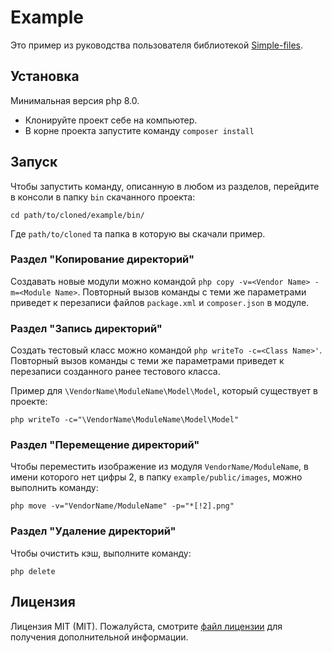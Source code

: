 # Example

Это пример из руководства пользователя
библиотекой [Simple-files](https://github.com/vinogradsoft/simple-files).

## Установка

Минимальная версия php 8.0.

- Клонируйте проект себе на компьютер.
- В корне проекта запустите команду ``` composer install ```

## Запуск

Чтобы запустить команду, описанную в любом из разделов, перейдите в консоли в папку `bin` скачанного проекта:

```
cd path/to/cloned/example/bin/
```

Где `path/to/cloned` та папка в которую вы скачали пример.

### Раздел "Копирование директорий"

Создавать новые модули можно командой `php copy -v=<Vendor Name> -m=<Module Name>`.
Повторный вызов команды с теми же параметрами приведет к перезаписи файлов `package.xml` и `composer.json` в модуле.

### Раздел "Запись директорий"

Создать тестовый класс можно командой `php writeTo -c=<Сlass Name>'`.
Повторный вызов команды с теми же параметрами приведет к перезаписи созданного ранее тестового класса.

Пример для `\VendorName\ModuleName\Model\Model`, который существует в проекте:

```
php writeTo -c="\VendorName\ModuleName\Model\Model"
```

### Раздел "Перемещение директорий"

Чтобы переместить изображение из модуля `VendorName/ModuleName`, в имени которого нет цифры 2, в папку
`example/public/images`, можно выполнить команду:

```
php move -v="VendorName/ModuleName" -p="*[!2].png"
```

### Раздел "Удаление директорий"

Чтобы очистить кэш, выполните команду:

```
php delete
```

## Лицензия

Лицензия MIT (MIT). Пожалуйста, смотрите [файл лицензии](LICENSE) для получения дополнительной информации.